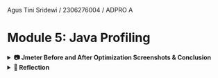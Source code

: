 Agus Tini Sridewi / 2306276004 / ADPRO A

# Module 5: Java Profiling
<details>
    <summary><strong> 📷 Jmeter Before and After Optimization Screenshots & Conclusion</strong></summary>

##  Via GUI
### Test Plan 1 (Endpoint /all-student)
Before ⤵️

After ⤵️

### Test Plan 2 (Endpoint /all-student-name)
Before ⤵️

After ⤵️

### Test Plan 3 (Endpoint /highest-gpa)
Before ⤵️

After ⤵️

## Via CLI
### Test Plan 1 (Endpoint /all-student)
Before ⤵️

After ⤵️

### Test Plan 2 (Endpoint /all-student-name)
Before ⤵️

After ⤵️

### Test Plan 3 (Endpoint /highest-gpa)
Before ⤵️

After ⤵️


### Conclusion
- Endpoint: `all-student`

Sebelum optimisasi: Waktu eksekusi rata-rata berada di kisaran ~45.000–46.000 ms.
Sesudah optimisasi: Waktu eksekusi rata-rata turun drastis menjadi hanya ~2.300 ms.
Performance improvement: 94.95%

- Endpoint: `all-student-name`

Sebelum optimisasi: Waktu eksekusi rata-rata berada di kisaran ~700–800 ms.
Sesudah optimisasi: Waktu eksekusi rata-rata turun drastis menjadi hanya ~60–90 ms.
Performance improvement: 90%

- Endpoint: `highest-gpa`

Sebelum optimisasi: Waktu eksekusi rata-rata berada di kisaran ~75 ms.
Sesudah optimisasi: Waktu eksekusi rata-rata turun drastis menjadi hanya ~15 ms.
Performance improvement: 80%

Penggunaan JMeter sebelum dan sesudah optimisasi di atas menunjukkan adanya penurunan waktu respon yang drastis di ketiga endpoint (all-student request, all-student-name, dan highest-gpa). 
Hal ini menandakan bahwa proses optimisasi berhasil meningkatkan efisiensi sistem secara menyeluruh.
</details>

<details>
    <summary><strong> 📌 Reflection </strong></summary>

1. What is the difference between the approach of performance testing with JMeter and profiling with IntelliJ Profiler in the context of optimizing application performance?
   
JMeter digunakan untuk melakukan performance testing dengan mensimulasikan beban pengguna, guna mengukur bagaimana sistem merespons dalam kondisi nyata. Ia lebih berfokus pada aspek eksternal 
seperti response time, throughput, dan kestabilan sistem. Sedangkan IntelliJ Profiler bekerja di level internal aplikasi. Ia memberikan insight detail tentang bagian mana dari kode yang paling 
banyak mengonsumsi CPU, alokasi memori, dan bahkan mendeteksi thread contention. Jadi, kalau JMeter memberi tahu "aplikasi lambat", IntelliJ Profiler menjawab "kode bagian mana yang bikin lambat".

2. How does the profiling process help you in identifying and understanding the weak points in your application?

Profiling membantu saya dalam mengidentifikasi dan memahami titik lemah aplikasi dengan memberikan informasi detail mengenai bagian mana dari kode yang paling banyak memakan sumber daya, 
seperti waktu eksekusi, alokasi memori, dan aktivitas thread. Dari hasil profiling tersebut, saya dapat melihat metode atau fungsi mana yang lambat, terlalu sering dipanggil, 
atau menyebabkan beban berlebih pada sistem. Dengan begitu, saya bisa fokus memperbaiki bagian-bagian yang menjadi penyebab utama penurunan performa aplikasi.

3. Do you think IntelliJ Profiler is effective in assisting you to analyze and identify bottlenecks in your application code?

Ya, sangat efektif. Terutama untuk mendeteksi bottleneck yang tidak bisa diketahui hanya dari hasil pengujian luar seperti JMeter.
Fitur visualisasi timeline CPU, memory snapshots, dan analysis terhadap garbage collection membantu saya mengetahui apakah sebuah 
performa lambat berasal dari kode saya, query database, atau alokasi memori berlebihan.

4. What are the main challenges you face when conducting performance testing and profiling, and how do you overcome these challenges?

Tantangan utama dalam performance testing dan profiling adalah memahami hasil profiling. 
Selain itu, saat mengubah kode untuk meningkatkan performa, ada risiko fitur yang sudah berjalan jadi terganggu.
Untuk mengatasi hal ini, saya berupaya memahami pattern umum dari profiling report dengan saksama agar memperoleh hasil yang akurat.

5. What are the main benefits you gain from using IntelliJ Profiler for profiling your application code?
   
Manfaat utama dari IntelliJ Profiler antara lain:
- Identifikasi Bottleneck Spesifik: Bisa langsung tahu metode atau class mana yang menyebabkan performa buruk.
- Deteksi Memory Leak: Terutama saat melihat memory snapshot, kita bisa menemukan object yang tertahan terlalu lama di heap.
- Analisis Thread dan CPU Usage: Membantu memahami apakah aplikasi kita mengalami deadlock atau thread starvation.
- Integrasi IDE: Karena langsung terintegrasi dengan IntelliJ, proses profiling dan debugging jadi seamless dan praktis.

6. How do you handle situations where the results from profiling with IntelliJ Profiler are not entirely consistent with findings from performance testing using JMeter?

Kalau hasil dari JMeter dan IntelliJ Profiler tidak selaras, pertama-tama saya cek ulang apakah skenario test dan dataset-nya sama. 
Bisa jadi perbedaannya muncul karena load yang dihasilkan JMeter memicu bottleneck yang tidak terjadi di local profiling. 
Untuk mengatasi ketidakkonsistenannya, saya gabungkan data dari keduanya dan bila perlu, tambahkan observasi lewat logs dan tracing tools.

7. What strategies do you implement in optimizing application code after analyzing results from performance testing and profiling? How do you ensure the changes you make do not affect the application's functionality?
   Strategi yang saya terapkan antara lain:
- Refactor metode yang berat — misalnya mengganti nested loop dengan struktur data yang lebih efisien.
- Optimasi query ke database — memastikann proses interaksi dengan database mempercepat eksekusi query.
- Optimasi Memori: Mengatasi kebocoran memori untuk menekan penggunaan sumber daya yang berlebihan.

Agar fungsionalitas aplikasi tetap berjalan dengan baik setelah optimasi, saya biasanya menerapkan beberapa langkah penting. 
Pertama, saya melakukan pengujian secara menyeluruh setiap kali ada perubahan yang diterapkan. 
Kemudian, saya membandingkan hasil kinerja sebelum dan sesudah proses optimasi untuk melihat apakah ada peningkatan yang signifikan. 
Terakhir, saya juga memantau performa aplikasi secara langsung setelah perubahan diterapkan, guna memastikan bahwa perbaikan yang dilakukan benar-benar memberikan dampak positif
</details>

